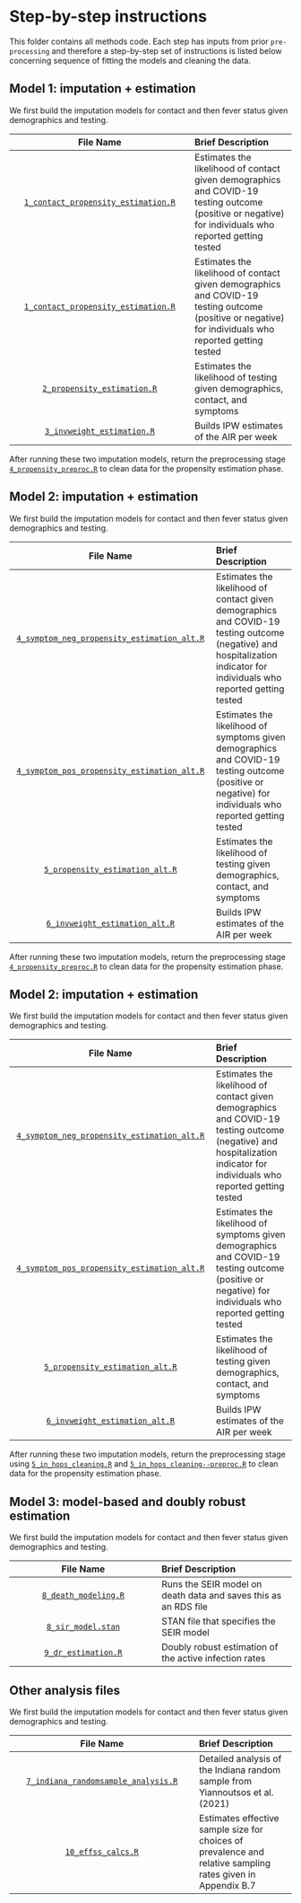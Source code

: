 # Step-by-step instructions

This folder contains all methods code.  Each step has inputs from prior `pre-processing` and therefore a step-by-step set of instructions is listed below concerning sequence of fitting the models and cleaning the data.

## Model 1: imputation + estimation

We first build the imputation models for contact and then fever status given demographics and testing.

| <img height=0 width=800> File Name <img height=0 width=800> | <img height=0 width=1000> Brief Description <img height=0 width=1000> |
|:-----------------------------:|:-----------------------------------------------------------------------|
| [`1_contact_propensity_estimation.R`](./1_contact_propensity_estimation.R) | Estimates the likelihood of contact given demographics and COVID-19 testing outcome (positive or negative) for individuals who reported getting tested |
| [`1_contact_propensity_estimation.R`](./1_contact_propensity_estimation.R) | Estimates the likelihood of contact given demographics and COVID-19 testing outcome (positive or negative) for individuals who reported getting tested |
| [`2_propensity_estimation.R`](./2_propensity_estimation.R) | Estimates the likelihood of testing given demographics, contact, and symptoms |
| [`3_invweight_estimation.R`](./3_invweight_estimation.R) | Builds IPW estimates of the AIR per week |

After running these two imputation models, return the preprocessing stage [`4_propensity_preproc.R`](../preprocessing/4_propensity_preproc.R) to clean data for the propensity estimation phase.

## Model 2: imputation + estimation

We first build the imputation models for contact and then fever status given demographics and testing.

| <img height=0 width=800> File Name <img height=0 width=800> | <img height=0 width=1000> Brief Description <img height=0 width=1000> |
|:-----------------------------:|:-----------------------------------------------------------------------|
| [`4_symptom_neg_propensity_estimation_alt.R`](./4_symptom_neg_propensity_estimation_alt.R) | Estimates the likelihood of contact given demographics and COVID-19 testing outcome (negative) and hospitalization indicator for individuals who reported getting tested |
| [`4_symptom_pos_propensity_estimation_alt.R`](./4_symptom_pos_propensity_estimation_alt.R) | Estimates the likelihood of symptoms given demographics and COVID-19 testing outcome (positive or negative) for individuals who reported getting tested |
| [`5_propensity_estimation_alt.R`](./5_propensity_estimation_alt.R) | Estimates the likelihood of testing given demographics, contact, and symptoms |
| [`6_invweight_estimation_alt.R`](./6_invweight_estimation_alt.R) | Builds IPW estimates of the AIR per week |

After running these two imputation models, return the preprocessing stage [`4_propensity_preproc.R`](../preprocessing/4_propensity_preproc.R) to clean data for the propensity estimation phase.

## Model 2: imputation + estimation

We first build the imputation models for contact and then fever status given demographics and testing.

| <img height=0 width=800> File Name <img height=0 width=800> | <img height=0 width=1000> Brief Description <img height=0 width=1000> |
|:-----------------------------:|:-----------------------------------------------------------------------|
| [`4_symptom_neg_propensity_estimation_alt.R`](./4_symptom_neg_propensity_estimation_alt.R) | Estimates the likelihood of contact given demographics and COVID-19 testing outcome (negative) and hospitalization indicator for individuals who reported getting tested |
| [`4_symptom_pos_propensity_estimation_alt.R`](./4_symptom_pos_propensity_estimation_alt.R) | Estimates the likelihood of symptoms given demographics and COVID-19 testing outcome (positive or negative) for individuals who reported getting tested |
| [`5_propensity_estimation_alt.R`](./5_propensity_estimation_alt.R) | Estimates the likelihood of testing given demographics, contact, and symptoms |
| [`6_invweight_estimation_alt.R`](./6_invweight_estimation_alt.R) | Builds IPW estimates of the AIR per week |

After running these two imputation models, return the preprocessing stage using [`5_in_hops_cleaning.R`](./5_in_hops_cleaning.R) and [`5_in_hops_cleaning--preproc.R`](./5_in_hops_cleaning--preproc.R) to clean data for the propensity estimation phase.

## Model 3: model-based and doubly robust estimation

We first build the imputation models for contact and then fever status given demographics and testing.

| <img height=0 width=800> File Name <img height=0 width=800> | <img height=0 width=1000> Brief Description <img height=0 width=1000> |
|:-----------------------------:|:-----------------------------------------------------------------------|
| [`8_death_modeling.R`](./8_death_modeling.R) | Runs the SEIR model on death data and saves this as an RDS file |
| [`8_sir_model.stan`](./8_sir_model.stan) | STAN file that specifies the SEIR model |
| [`9_dr_estimation.R`](./9_dr_estimation.R) | Doubly robust estimation of the active infection rates |


## Other analysis files

We first build the imputation models for contact and then fever status given demographics and testing.

| <img height=0 width=800> File Name <img height=0 width=800> | <img height=0 width=1000> Brief Description <img height=0 width=1000> |
|:-----------------------------:|:-----------------------------------------------------------------------|
| [`7_indiana_randomsample_analysis.R`](./7_indiana_randomsample_analysis.R) | Detailed analysis of the Indiana random sample from Yiannoutsos et al. (2021)  |
| [`10_effss_calcs.R`](./11_effss_calcs.R) | Estimates effective sample size for choices of prevalence and relative sampling rates given in Appendix B.7  |

